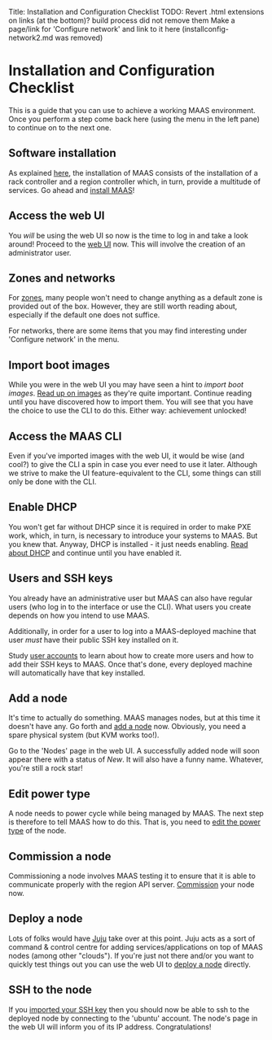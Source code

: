 Title: Installation and Configuration Checklist
TODO:  Revert .html extensions on links (at the bottom)? build process did not remove them
       Make a page/link for 'Configure network' and link to it here (installconfig-network2.md was removed)


# Installation and Configuration Checklist

This is a guide that you can use to achieve a working MAAS environment. Once
you perform a step come back here (using the menu in the left pane) to continue
on to the next one.


## Software installation

As explained [here][about-maas], the installation of MAAS consists of the
installation of a rack controller and a region controller which, in turn,
provide a multitude of services. Go ahead and [install MAAS][install-maas]!


## Access the web UI

You *will* be using the web UI so now is the time to log in and take a look
around! Proceed to the [web UI][web-ui] now. This will involve the creation of
an administrator user.


## Zones and networks

For [zones][zones], many people won't need to change anything as a default zone
is provided out of the box. However, they are still worth reading about,
especially if the default one does not suffice.

For networks, there are some items that you may find interesting under
'Configure network' in the menu.

<!--
[networks][networks] (points to skeleton page installconfig-network.md)
Lots of stuff can be added to it - see https://git.io/vPLHk
-->


## Import boot images

While you were in the web UI you may have seen a hint to *import boot images*.
[Read up on images][images] as they're quite important. Continue reading until
you have discovered how to import them. You will see that you have the choice
to use the CLI to do this. Either way: achievement unlocked!


## Access the MAAS CLI

Even if you've imported images with the web UI, it would be wise (and cool?) to
give the CLI a spin in case you ever need to use it later. Although we strive
to make the UI feature-equivalent to the CLI, some things can still only be
done with the CLI.


## Enable DHCP

You won't get far without DHCP since it is required in order to make PXE work,
which, in turn, is necessary to introduce your systems to MAAS. But you knew
that. Anyway, DHCP is installed - it just needs enabling.
[Read about DHCP][dhcp] and continue until you have enabled it.


## Users and SSH keys

You already have an administrative user but MAAS can also have regular users
(who log in to the interface or use the CLI). What users you create depends on
how you intend to use MAAS.

Additionally, in order for a user to log into a MAAS-deployed machine that user
*must* have their public SSH key installed on it.

Study [user accounts][user-accounts] to learn about how to create more users
and how to add their SSH keys to MAAS. Once that's done, every deployed machine
will automatically have that key installed.


## Add a node

It's time to actually do something. MAAS manages nodes, but at this time it
doesn't have any. Go forth and [add a node][add-nodes] now. Obviously, you need
a spare physical system (but KVM works too!).

Go to the 'Nodes' page in the web UI. A successfully added node will soon
appear there with a status of *New*. It will also have a funny name. Whatever,
you're still a rock star!


## Edit power type

A node needs to power cycle while being managed by MAAS. The next step is
therefore to tell MAAS how to do this. That is, you need to
[edit the power type][power-type] of the node.


## Commission a node

Commissioning a node involves MAAS testing it to ensure that it is able to
communicate properly with the region API server. [Commission][commission-nodes]
your node now.


## Deploy a node

Lots of folks would have [Juju][juju-site] take over at this point. Juju acts
as a sort of command & control centre for adding services/applications on top
of MAAS nodes (among other "clouds"). If you're just not there and/or you want
to quickly test things out you can use the web UI to
[deploy a node][deploy-nodes] directly.


## SSH to the node

If you [imported your SSH key][ssh-keys] then you should now be able to ssh to
the deployed node by connecting to the 'ubuntu' account. The node's page in the
web UI will inform you of its IP address. Congratulations!


<!-- LINKS -->
[about-maas]: index.md#key-components-and-colocation-of-all-services
[install-maas]: installconfig-install.md
[web-ui]: installconfig-gui.md
[zones]: installconfig-zones.md
[networks]: installconfig-network.md
[images]: installconfig-images.md
[dhcp]: installconfig-dhcp.md
[add-nodes]: installconfig-add-nodes.md
[user-accounts]: manage-account.md
[power-type]: installconfig-power-types.md
[commission-nodes]: installconfig-commission-nodes.md
[juju-site]: https://jujucharms.com/docs/
[deploy-nodes]: installconfig-deploy-nodes.md
[ssh-keys]: manage-account.md#ssh-keys
